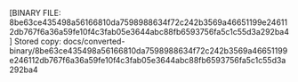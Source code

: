 [BINARY FILE: 8be63ce435498a56166810da7598988634f72c242b3569a46651199e246112db767f6a36a59fe10f4c3fab05e3644abc88fb6593756fa5c1c55d3a292ba4]
Stored copy: docs/converted-binary/8be63ce435498a56166810da7598988634f72c242b3569a46651199e246112db767f6a36a59fe10f4c3fab05e3644abc88fb6593756fa5c1c55d3a292ba4
